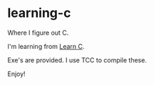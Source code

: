 # learning-c

Where I figure out C.

I'm learning from [Learn C](https://learn-c.org).

Exe's are provided. I use TCC to compile these.


Enjoy!